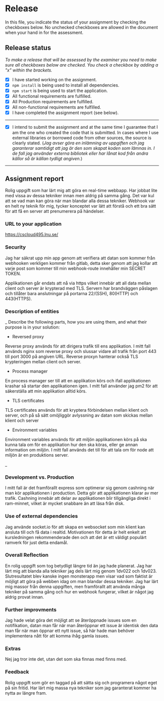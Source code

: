 # Release

In this file, you indicate the status of your assignment by checking the checkboxes below. No unchecked checkboxes are allowed in the document when your hand in for the assessment.

## Release status

_To make a release that will be assessed by the examiner you need to make sure all checkboxes below are checked. You check a checkbox by adding a "x" within the brackets._

- [x] I have started working on the assignment.
- [x] `npm install` is being used to install all dependencies.
- [x] `npm start` is being used to start the application.
- [x] All functional requirements are fulfilled.
- [x] All Production requirements are fulfilled.
- [x] All non-functional requirements are fulfilled.
- [x] I have completed the assignment report (see below).

---

- [x] I intend to submit the assignment and at the same time I guarantee that I am the one who created the code that is submitted. In cases where I use external libraries or borrowed code from other sources, the source is clearly stated.
(_Jag avser göra en inlämning av uppgiften och jag garanterar samtidigt att jag är den som skapat koden som lämnas in. I de fall jag använder externa bibliotek eller har lånat kod från andra källor så är källan tydligt angiven._)

---

## Assignment report

Rolig uppgift som har lärt mig att göra en real-time webbapp. Har jobbat lite med vissa av dessa tekniker innan men aldrig på samma gång. Det var kul att se vad man kan göra när man blandar alla dessa tekniker. Webhook var en helt ny teknik för mig, tycker konceptet var lätt att förstå och ett bra sätt för att få en server att prenumerera på händelser.

### URL to your application

<https://cscloud495.lnu.se/>

### Security

Jag har säkrat upp min app genom att verifiera att datan som kommer från webhooken verkligen kommer från gitlab, detta sker genom att jag kollar att varje post som kommer till min webhook-route innehåller min SECRET TOKEN.

Applikationen går endats att nå via https vilket innebär att all data mellan client och server är krypterad med TLS. Servern har brandväggen påslagen och tillåter bara anslutningar på portarna 22/(SSH), 80(HTTP) och 443(HTTPS).

### Description of entities

_ Describe the following parts, how you are using them, and what their purpose is in your solution:

- Reversed proxy

Reverse proxy används för att dirigera trafik till ens applikation. I mitt fall används nginx som reverse proxy och slussar vidare all trafik från port 443 till port 3000 på angiven URL. Reverse proxyn hanterar också TLS krypteringen mellan client och server.

- Process manager

En process manager ser till att en applikation körs och ifall applikationen krashar så startar den applikationen igen. I mitt fall använder jag pm2 för att säkerställa att min applikation alltid körs.

- TLS certificates

TLS certificates används för att kryptera förbindelsen mellan klient och server, och på så sätt omöjliggör avlyssning av datan som skickas mellan klient och server

- Environment variables

Environment variables används för att miljön applikationen körs på ska kunna tala om för en applikation hur den ska köras, eller ge annan information om miljön. I mitt fall används det till för att tala om för node att miljön är en produktions server.

_

### Development vs. Production

I mitt fall är det framförallt express som optimerar sig genom cashning när man kör applikationen i production. Detta gör att applikationen klarar av mer trafik. Cashning innebär att delar av applikationen blir tillgängliga direkt i ram-minnet, vilket är mycket snabbare än att läsa från disk.

### Use of external dependencies

Jag använde socket.io för att skapa en websocket som min klient kan ansluta till och få data i realtid. Motivationen för detta är helt enkelt att kursledningen rekommenderade den och att det är ett väldigt populärt ramverk för just detta endamål.

### Overall Reflection

En rolig uppgift som tog betydligt längre tid än jag hade planerat. Jag har lärt mig att blanda alla tekniker jag dels lärt mig genom 1dv022 och 1dv023. Slutresultatet blev kanske ingen monsterapp men visar vad som faktist är möjligt att göra på webben idag om man blandar dessa tekniker. Jag har lärt mig massor från denna uppgiften, men framförallt att använda många tekniker på samma gång och hur en webhook fungerar, vilket är något jag aldrig provat innan.

### Further improvments

Jag hade velat göra det möjligt att se återöppnade issues som en notifikation, datan man får när man återöppnar ett issue är identisk den data man får när man öppnar ett nytt issue, så här hade man behöver implementera nått för att komma ihåg gamla issues.

### Extras

Nej jag tror inte det, utan det som ska finnas med finns med.

### Feedback

Rolig uppgift som gör en taggad på att sätta sig och programera något eget på sin fritid. Har lärt mig massa nya tekniker som jag garanterat kommer ha nytta av längre fram.
